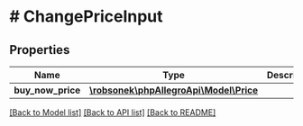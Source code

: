 # # ChangePriceInput

## Properties

Name | Type | Description | Notes
------------ | ------------- | ------------- | -------------
**buy_now_price** | [**\robsonek\phpAllegroApi\Model\Price**](Price.md) |  |

[[Back to Model list]](../../README.md#models) [[Back to API list]](../../README.md#endpoints) [[Back to README]](../../README.md)
